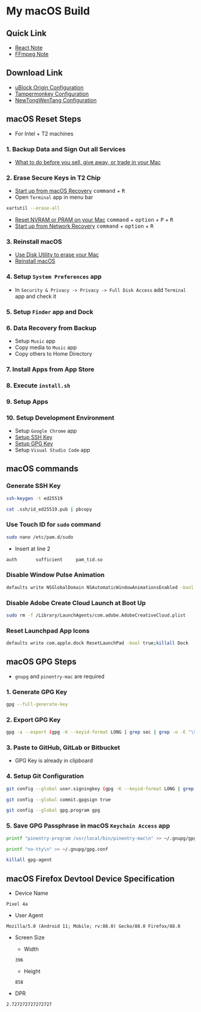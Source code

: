 # My macOS Build

## Quick Link

- [React Note](react/README.md)
- [FFmpeg Note](ffmpeg/README.md)

## Download Link

- <a href="https://raw.githubusercontent.com/Florencea/my-macos-build/main/configs/ublock-advanced.txt" download>uBlock Origin Configuration</a>
- <a href="https://github.com/Florencea/my-macos-build/raw/main/configs/tampermonkey-backup.txt" download>Tampermonkey Configuration</a>
- <a href="https://github.com/Florencea/my-macos-build/raw/main/configs/tongwentang-pref.json" download>NewTongWenTang Configuration</a>

## macOS Reset Steps

- For Intel + T2 machines

### 1. Backup Data and Sign Out all Services

- [What to do before you sell, give away, or trade in your Mac](https://support.apple.com/en-us/HT201065)

### 2. Erase Secure Keys in T2 Chip

- [Start up from macOS Recovery](https://support.apple.com/en-us/HT201314#startup) <kbd>command</kbd> + <kbd>R</kbd>
- Open `Terminal` app in menu bar

```bash
xartutil --erase-all
```

- [Reset NVRAM or PRAM on your Mac](https://support.apple.com/en-us/HT204063) <kbd>command</kbd> + <kbd>option</kbd> + <kbd>P</kbd> + <kbd>R</kbd>
- [Start up from Network Recovery](https://support.apple.com/en-us/HT201314#internet) <kbd>command</kbd> + <kbd>option</kbd> + <kbd>R</kbd>

### 3. Reinstall macOS

- [Use Disk Utility to erase your Mac](https://support.apple.com/en-us/HT208496#erasedisk)
- [Reinstall macOS](https://support.apple.com/en-us/HT204904#reinstall)

### 4. Setup `System Preferences` app

- In `Security & Privacy -> Privacy -> Full Disk Access` add `Terminal` app and check it

### 5. Setup `Finder` app and Dock

### 6. Data Recovery from Backup

- Setup `Music` app
- Copy media to `Music` app
- Copy others to Home Directory

### 7. Install Apps from App Store

### 8. Execute `install.sh`

### 9. Setup Apps

### 10. Setup Development Environment

- Setup `Google Chrome` app
- [Setup SSH Key](#generate-ssh-key)
- [Setup GPG Key](#macos-gpg-steps)
- Setup `Visual Studio Code` app

## macOS commands

### Generate SSH Key

```bash
ssh-keygen -t ed25519
```

```bash
cat .ssh/id_ed25519.pub | pbcopy
```

### Use Touch ID for `sudo` command

```bash
sudo nano /etc/pam.d/sudo
```

- Insert at line 2

```bash
auth       sufficient     pam_tid.so
```

### Disable Window Pulse Animation

```bash
defaults write NSGlobalDomain NSAutomaticWindowAnimationsEnabled -bool NO
```

### Disable Adobe Create Cloud Launch at Boot Up

```bash
sudo rm -f /Library/LaunchAgents/com.adobe.AdobeCreativeCloud.plist
```

### Reset Launchpad App Icons

```bash
defaults write com.apple.dock ResetLaunchPad -bool true;killall Dock
```

## macOS GPG Steps

- `gnupg` and `pinentry-mac` are required

### 1. Generate GPG Key

```bash
gpg --full-generate-key
```

### 2. Export GPG Key

```bash
gpg -a --export (gpg -K --keyid-format LONG | grep sec | grep -o -E "\S{16}\s") | pbcopy
```

### 3. Paste to GitHub, GitLab or Bitbucket

- GPG Key is already in clipboard

### 4. Setup Git Configuration

```bash
git config --global user.signingkey (gpg -K --keyid-format LONG | grep sec | grep -o -E "\S{16}\s")
```

```bash
git config --global commit.gpgsign true
```

```bash
git config --global gpg.program gpg
```

### 5. Save GPG Passphrase in macOS `Keychain Access` app

```bash
printf "pinentry-program /usr/local/bin/pinentry-mac\n" >> ~/.gnupg/gpg-agent.conf
```

```bash
printf "no-tty\n" >> ~/.gnupg/gpg.conf
```

```bash
killall gpg-agent
```

## macOS Firefox Devtool Device Specification

- Device Name

```text
Pixel 4a
```

- User Agent

```text
Mozilla/5.0 (Android 11; Mobile; rv:88.0) Gecko/88.0 Firefox/88.0
```

- Screen Size

  - Width

  ```text
  396
  ```

  - Height

  ```text
  858
  ```

- DPR

```text
2.727272727272727
```
